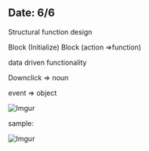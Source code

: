 ## Date: 6/6

Structural function design

Block (Initialize) Block (action =>function)

data driven functionality



Downclick => noun

event => object



![Imgur](http://i.imgur.com/BXaaPCA.png)



sample:

![Imgur](http://i.imgur.com/c5O8pTD.png)

